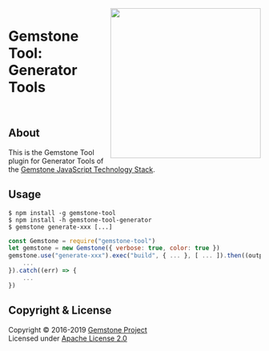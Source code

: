 
<img src="https://rawgit.com/gemstonejs/gemstone-artwork/master/gemstone-logo-white.svg" width="300" align="right" alt=""/>

Gemstone Tool: Generator Tools
==============================

<p/>
<img src="https://nodei.co/npm/gemstone-tool-generator.png?downloads=true&stars=true" alt=""/>
<p/>
<img src="https://david-dm.org/rse/gemstone-tool-generator.png" alt=""/>

About
-----

This is the Gemstone Tool plugin for Generator Tools of the
[Gemstone JavaScript Technology Stack](http://gemstonejs.com).

Usage
-----

```shell
$ npm install -g gemstone-tool
$ npm install -h gemstone-tool-generator
$ gemstone generate-xxx [...]
```

```js
const Gemstone = require("gemstone-tool")
let gemstone = new Gemstone({ verbose: true, color: true })
gemstone.use("generate-xxx").exec("build", { ... }, [ ... ]).then((output) => {
    ...
}).catch((err) => {
    ...
})
```

Copyright &amp; License
-----------------------

Copyright &copy; 2016-2019 [Gemstone Project](http://gemstonejs.com)<br/>
Licensed under [Apache License 2.0](https://spdx.org/licenses/Apache-2.0)


